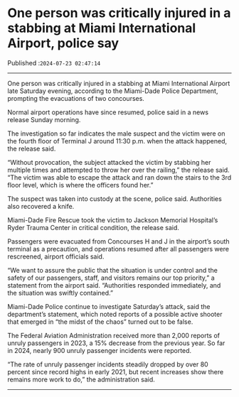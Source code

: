 # One person was critically injured in a stabbing at Miami International Airport, police say

Published :`2024-07-23 02:47:14`

---

One person was critically injured in a stabbing at Miami International Airport late Saturday evening, according to the Miami-Dade Police Department, prompting the evacuations of two concourses.

Normal airport operations have since resumed, police said in a news release Sunday morning.

The investigation so far indicates the male suspect and the victim were on the fourth floor of Terminal J around 11:30 p.m. when the attack happened, the release said.

“Without provocation, the subject attacked the victim by stabbing her multiple times and attempted to throw her over the railing,” the release said. “The victim was able to escape the attack and ran down the stairs to the 3rd floor level, which is where the officers found her.”

The suspect was taken into custody at the scene, police said. Authorities also recovered a knife.

Miami-Dade Fire Rescue took the victim to Jackson Memorial Hospital’s Ryder Trauma Center in critical condition, the release said.

Passengers were evacuated from Concourses H and J in the airport’s south terminal as a precaution, and operations resumed after all passengers were rescreened, airport officials said.

“We want to assure the public that the situation is under control and the safety of our passengers, staff, and visitors remains our top priority,” a statement from the airport said. “Authorities responded immediately, and the situation was swiftly contained.”

Miami-Dade Police continue to investigate Saturday’s attack, said the department’s statement, which noted reports of a possible active shooter that emerged in “the midst of the chaos” turned out to be false.

The Federal Aviation Administration received more than 2,000 reports of unruly passengers in 2023, a 15% decrease from the previous year. So far in 2024, nearly 900 unruly passenger incidents were reported.

“The rate of unruly passenger incidents steadily dropped by over 80 percent since record highs in early 2021, but recent increases show there remains more work to do,” the administration said.

---

